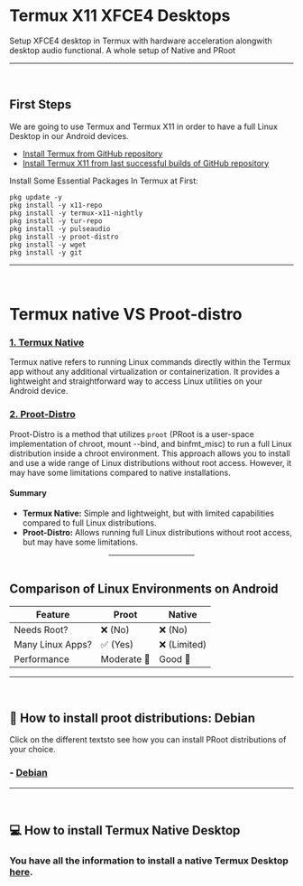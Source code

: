 # Termux X11 XFCE4 Desktops
Setup XFCE4 desktop in Termux with hardware acceleration alongwith desktop audio functional. A whole setup of Native and PRoot

---
<br>

## First Steps <a name=first-steps></a>
We are going to use Termux and Termux X11 in order to have a full Linux Desktop in our Android devices.
- [Install Termux from GitHub repository](https://github.com/termux/termux-app/releases)
- [Install Termux X11 from last successful builds of GitHub repository](https://github.com/termux/termux-x11/actions/workflows/debug_build.yml)

Install Some Essential Packages In Termux at First:
```
pkg update -y
pkg install -y x11-repo
pkg install -y termux-x11-nightly
pkg install -y tur-repo
pkg install -y pulseaudio
pkg install -y proot-distro
pkg install -y wget
pkg install -y git
```

---
<br>

# Termux native VS Proot-distro <a name=choose-linux></a>

### [1. Termux Native](#termux-native)

Termux native refers to running Linux commands directly within the Termux app without any additional virtualization or containerization. It provides a lightweight and straightforward way to access Linux utilities on your Android device.

### [2. Proot-Distro](#proot-distributions)

Proot-Distro is a method that utilizes `proot` (PRoot is a user-space implementation of chroot, mount --bind, and binfmt_misc) to run a full Linux distribution inside a chroot environment. This approach allows you to install and use a wide range of Linux distributions without root access. However, it may have some limitations compared to native installations.

#### Summary

- **Termux Native:** Simple and lightweight, but with limited capabilities compared to full Linux distributions.
- **Proot-Distro:** Allows running full Linux distributions without root access, but may have some limitations.

<hr style="width: 30%; height: 2px; background-color: gray; border: none; margin: auto;">
<br>

## Comparison of Linux Environments on Android <a name=comparing-sheet></a>
| Feature             | Proot          | Native         |
|---------------------|----------------|----------------|
| Needs Root?         | ❌ (No)        | ❌ (No)        |
| Many Linux Apps?    | ✅ (Yes)       | ❌ (Limited)   |
| Performance         | Moderate 💼    | Good 🚀        |

---
<br>

## 🐧 How to install proot distributions: Debian <a name=proot-distributions></a>

Click on the different textsto see how you can install PRoot distributions of your choice.

### - [Debian](/Documentation/proot/debian_proot.md)

---
<br>

## 💻 How to install Termux Native Desktop <a name=termux-native></a>
### You have all the information to install a native Termux Desktop [here](/Documentation/native/termux_native.md).
